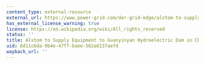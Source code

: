 ```yaml
---
content_type: external-resource
external_url: https://www.power-grid.com/der-grid-edge/alstom-to-supply-equipment-to-guanyinyan-hydroelectric-dam-in-china/#gref
has_external_license_warning: true
license: https://en.wikipedia.org/wiki/All_rights_reserved
status: ''
title: Alstom to Supply Equipment to Guanyinyan Hydroelectric Dam in China
uid: 6d11c6da-9b4e-47f7-baee-562a6137aefd
wayback_url: ''
---
```

